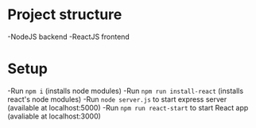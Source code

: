 # Project structure

-NodeJS backend
-ReactJS frontend

# Setup

-Run `npm i` (installs node modules)
-Run `npm run install-react` (installs react's node modules)
-Run `node server.js` to start express server (available at localhost:5000)
-Run `npm run react-start` to start React app (avaliable at localhost:3000)
